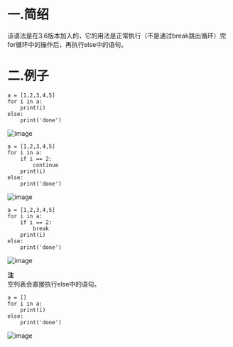 # 一.简绍
该语法是在3.6版本加入的，它的用法是正常执行（不是通过break跳出循环）完for循环中的操作后，再执行else中的语句。

# 二.例子
```
a = [1,2,3,4,5]
for i in a:
    print(i)
else:
    print('done')
```
![image](https://user-images.githubusercontent.com/96570699/185845579-8ea95760-bf79-4402-ab6a-81b5a78b4e84.png)

```
a = [1,2,3,4,5]
for i in a:
    if i == 2:
        continue
    print(i)
else:
    print('done')
```
![image](https://user-images.githubusercontent.com/96570699/185846018-054d6d7f-aaf4-460d-a881-f51e8f0590d3.png)

```
a = [1,2,3,4,5]
for i in a:
    if i == 2:
        break
    print(i)
else:
    print('done')
```
![image](https://user-images.githubusercontent.com/96570699/185846204-98458e68-1750-4cd0-8f36-a3a66626c6ee.png)

**注**  
空列表会直接执行else中的语句。
```
a = []
for i in a:
    print(i)
else:
    print('done')
```
![image](https://user-images.githubusercontent.com/96570699/185847161-16f7374a-d2b7-4014-859f-61ef932dce27.png)

